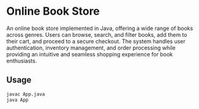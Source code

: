 # Online Book Store
An online book store implemented in Java, offering a wide range of books across genres. Users can browse, search, and filter books, add them to their cart, and proceed to a secure checkout. The system handles user authentication, inventory management, and order processing while providing an intuitive and seamless shopping experience for book enthusiasts.

## Usage


```bash
javac App.java
java App
```
